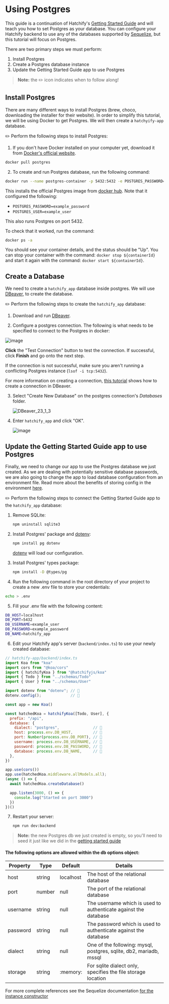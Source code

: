 # Using Postgres

This guide is a continuation of Hatchify's [Getting Started Guide](../../README.md#project-setup) and will teach you how to set Postgres as your database. You can configure your Hatchify backend to use any of the databases supported by [Sequelize](https://sequelize.org/api/v6/class/src/sequelize.js~sequelize#instance-constructor-constructor), but this tutorial will focus on Postgres.

There are two primary steps we must perform:

1. Install Postgres
2. Create a Postgres database instance
3. Update the Getting Started Guide app to use Postgres

> **Note:** the ✏️ icon indicates when to follow along!

## Install Postgres

There are many different ways to install Postgres (brew, choco, downloading the installer for their website). In order to simplify this tutorial, we will be using Docker to get Postgres. We will
then create a `hatchyify-app` database.

✏️ Perform the following steps to install Postgres:

1. If you don't have Docker installed on your computer yet, download it from [Docker's official website](https://www.docker.com/products/docker-desktop/).

  ```bash
  docker pull postgres
  ```

2. To create and run Postgres database, run the following command:

  ``` bash
  docker run --name postgres-container -p 5432:5432 -e POSTGRES_PASSWORD=example_password -e POSTGRES_USER=example_user -d postgres
  ```

  This installs the official Postgres image from [docker hub](https://hub.docker.com/_/postgres). Note that it configured the following:

  - `POSTGRES_PASSWORD=example_password`
  - `POSTGRES_USER=example_user`

  This also runs Postgres on port 5432.

To check that it worked, run the command:

``` bash
docker ps -a
```

You should see your container details, and the status should be "Up". You can stop your container with the command: `docker stop ${containerId}` and start it again with the command: `docker start ${containerId}`.


## Create a Database

We need to create a `hatchify_app` database inside postgres. We will
use [DBeaver](https://dbeaver.io/download/), to create the database.

✏️ Perform the following steps to create the `hatchify_app` database:

1. Download and run [DBeaver](https://dbeaver.io/download/).

2. Configure a postgres connection. The following is what needs to be specified to connect to the Postgres in docker:

  ![image](https://github.com/bitovi/hatchify/assets/78602/73768ab0-dbd0-4a41-9da3-c373850a2be3)

  __Click__ the "Test Connection" button to test the connection. If successful, click __Finish__ and go onto the next step.

  If the connection is not successful, make sure you aren't running a
  conflicting Postgres instance (`lsof -i tcp:5432`).  

  For more information on creating a connection, [this tutorial](https://dbeaver.com/2022/03/03/how-to-create-database-connection-in-dbeaver/) shows how to create a connection in DBeaver.

3. Select "Create New Database" on the postgres connection's _Databases_ folder.

   ![DBeaver_23_1_3](https://github.com/bitovi/hatchify/assets/78602/be362599-1378-4344-a1dc-b2cf3cb158fb)

4. Enter `hatchify_app` and click "OK".

   ![image](https://github.com/bitovi/hatchify/assets/78602/f1c95ae6-a877-4284-ba40-046bd566fcaa)

## Update the Getting Started Guide app to use Postgres

Finally, we need to change our app to use the Postgres database
we just created. As we are dealing with potentially sensitive
database passwords, we are also going to change the app to load
database configuration from an environment file. Read more about
the benefits of storing config in the environment [here](https://12factor.net/config).

✏️ Perform the following steps to connect the Getting Started Guide app to the `hatchify_app` database:

1.  Remove SQLite:

    ``` bash
    npm uninstall sqlite3
    ```
2.  Install Postgres' package and [dotenv](https://www.npmjs.com/package/dotenv):

    ``` bash
    npm install pg dotenv
    ```

    [dotenv](https://www.npmjs.com/package/dotenv) will load our
    configuration.

3.  Install Postgres' types package:

    ``` bash
    npm install -D @types/pg
    ```

4. Run the following command in the root directory of your project to create a new .env file to store your credentials:

  ``` bash
  echo > .env
  ```

5. Fill your .env file with the following content:

  ```bash
  DB_HOST=localhost
  DB_PORT=5432
  DB_USERNAME=example_user
  DB_PASSWORD=example_password
  DB_NAME=hatchify_app
  ```

6. Edit your Hatchify app's server (`backend/index.ts`) to use your newly created database:

  ```js
  // hatchify-app/backend/index.ts
  import Koa from "koa"
  import cors from "@koa/cors"
  import { hatchifyKoa } from "@hatchifyjs/koa"
  import { Todo } from "../schemas/Todo"
  import { User } from "../schemas/User"

  import dotenv from "dotenv"; // 👀
  dotenv.config();             // 👀

  const app = new Koa()

  const hatchedKoa = hatchifyKoa([Todo, User], {
    prefix: "/api",
    database: {
      dialect: "postgres",               // 👀
      host: process.env.DB_HOST,         // 👀
      port: Number(process.env.DB_PORT), // 👀
      username: process.env.DB_USERNAME, // 👀
      password: process.env.DB_PASSWORD, // 👀
      database: process.env.DB_NAME,     // 👀
    },
  })

  app.use(cors())
  app.use(hatchedKoa.middleware.allModels.all);
  (async () => {
    await hatchedKoa.createDatabase()

    app.listen(3000, () => {
      console.log("Started on port 3000")
    })
  })()
  ```  

7. Restart your server:

    ```bash
    npm run dev:backend
    ```



> **Note:** the new Postgres db we just created is empty, so you'll need to seed it just like we did in the [getting started guide](../../README.md#seeding-data)

#### The following options are allowed within the db options object:

| Property | Type   | Default   | Details                                                            |
| -------- | ------ | --------- | ------------------------------------------------------------------ |
| host     | string | localhost | The host of the relational database                                |
| port     | number | null      | The port of the relational database                                |
| username | string | null      | The username which is used to authenticate against the database    |
| password | string | null      | The password which is used to authenticate against the database    |
| dialect  | string | null      | One of the following: mysql, postgres, sqlite, db2, mariadb, mssql |
| storage  | string | :memory:  | For sqlite dialect only, specifies the file storage location       |

For more complete references see the Sequelize documentation [for the instance constructor](https://sequelize.org/api/v6/class/src/sequelize.js~sequelize#instance-constructor-constructor)
